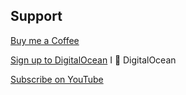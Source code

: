 ## Support
[Buy me a Coffee](https://www.buymeacoffee.com/tomn)

[Sign up to DigitalOcean](https://m.do.co/c/1b74cb8c56f4) I 💖 DigitalOcean

[Subscribe on YouTube](https://www.youtube.com/channel/UClEEzwG7Tl3-8eY11Qytsog)
